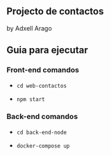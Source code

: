 ## Projecto de contactos 
by Adxell Arago

## Guia para ejecutar 

### Front-end comandos 

* `cd web-contactos`

* `npm start`


### Back-end comandos 

* `cd back-end-node`

* `docker-compose up`